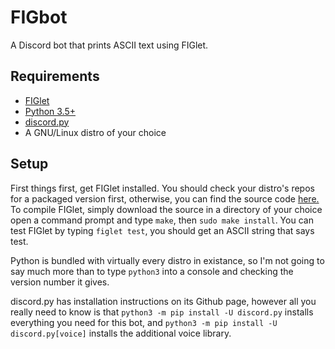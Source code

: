 # FIGbot
A Discord bot that prints ASCII text using FIGlet.

## Requirements
- [FIGlet](http://www.figlet.org/)
- [Python 3.5+](https://www.python.org/)
- [discord.py](https://github.com/Rapptz/discord.py)
- A GNU/Linux distro of your choice

## Setup
First things first, get FIGlet installed. You should check your distro's repos for a packaged version first, otherwise, you can find the source code [here.](http://www.figlet.org/) To compile FIGlet, simply download the source in a directory of your choice open a command prompt and type `make`, then `sudo make install`. You can test FIGlet by typing `figlet test`, you should get an ASCII string that says test.

Python is bundled with virtually every distro in existance, so I'm not going to say much more than to type `python3` into a console and checking the version number it gives.

discord.py has installation instructions on its Github page, however all you really need to know is that `python3 -m pip install -U discord.py` installs everything you need for this bot, and `python3 -m pip install -U discord.py[voice]` installs the additional voice library.
